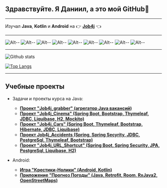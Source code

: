 ## **Здравствуйте. Я Даниил, а это мой GitHub**:metal:
___
Изучал **Java**, **Kotlin** и **Android** на :point_right: **[Job4j](https://job4j.ru/)** :point_left:
___
![Alt--](https://img.shields.io/badge/Java-%3E%3D8-red)
![Alt--](https://img.shields.io/badge/Spring-%3E%3D6.03-brightgreen)
![Alt--](https://img.shields.io/badge/Spring%20Boot-%3E%3D6.0-yellowgreen)
![Alt--](https://img.shields.io/badge/Hibernate-%3E%3D6.0-blue)
![Alt--](https://img.shields.io/badge/PostgreSQL-%3E%3D12-orange)
![Alt--](https://img.shields.io/badge/Kotlin-%3E%3D1.3.72-blue)
![Alt--](https://img.shields.io/badge/SQLite-%3E%3D3.35-green)
![Alt--](https://img.shields.io/badge/Retrofit-%3E%3D2.9.0-yellow)
![Alt--](https://img.shields.io/badge/Room-%3E%3D2.3.0-orange)
___

![Github stats](https://github-readme-stats.vercel.app/api?username=Daniil62&hide=stars,prs,issues,contribs)

[![Top Langs](https://github-readme-stats.vercel.app/api/top-langs/?username=Daniil62&layout=compact)](https://github.com/Daniil62/github-readme-stats)
___
## Учебные проекты

- Задачи и проекты курса на Java:
   - **[Проект "Job4j_grabber" (агрегатор Java вакансий)](https://github.com/Daniil62/job4j_grabber)**
   - **[Проект "Job4j_Cinema" (Spring Boot, Bootstrap, Thymeleaf, JDBC, Liquibase, H2, Mockito)](https://github.com/Daniil62/Job4j_Cinema)**
   - **[Проект "Job4j_Cars" (Spring Boot, Thymeleaf, Bootstrap, Hibernate, JDBC, Liquibase)](https://github.com/Daniil62/Job4j_Cars)**
   - **[Проект Job4j_Accidents (Spring, Spring Secyrity, JDBC, PostgreSql, Thymeleaf, Bootstrap)](https://github.com/Daniil62/Job4j_Accidents)**
   - **[Проект "Job4j_URL_Shortcut" (Spring Boot, Spring Security, JPA, PostgreSql, Liquibase, H2)](https://github.com/Daniil62/Job4j_URL_Shortcut)**

- Android:
   - **[Игра "Крестики-Нолики" (Android, Kotlin)](https://github.com/Daniil62/TicTacToy-Kotlin)**
   - **[Приложение "Прогноз Погоды" (Java, Retrofit, Room, RxJava2, OpenStreetMaps)](https://github.com/Daniil62/WeatherForecast)**

<!--
**Daniil62/Daniil62** is a ✨ _special_ ✨ repository because its `README.md` (this file) appears on your GitHub profile.

Here are some ideas to get you started:

- 🔭 I’m currently working on ...
- 🌱 I’m currently learning ...
- 👯 I’m looking to collaborate on ...
- 🤔 I’m looking for help with ...
- 💬 Ask me about ...
- 📫 How to reach me: ...
- 😄 Pronouns: ...
- ⚡ Fun fact: ...
-->
